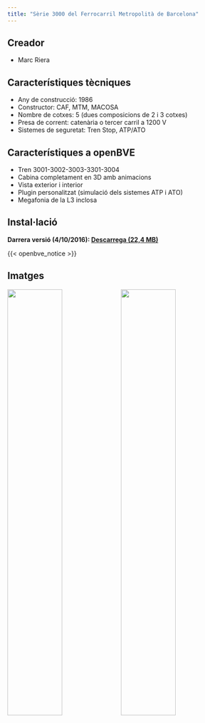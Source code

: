 ```yaml
---
title: "Sèrie 3000 del Ferrocarril Metropolità de Barcelona"
---
```

## Creador

* Marc Riera

## Característiques tècniques

* Any de construcció: 1986
* Constructor: CAF, MTM, MACOSA
* Nombre de cotxes: 5 (dues composicions de 2 i 3 cotxes)
* Presa de corrent: catenària o tercer carril a 1200 V
* Sistemes de seguretat: Tren Stop, ATP/ATO

## Característiques a openBVE

* Tren 3001-3002-3003-3301-3004
* Cabina completament en 3D amb animacions
* Vista exterior i interior
* Plugin personalitzat (simulació dels sistemes ATP i ATO)
* Megafonia de la L3 inclosa

## Instal·lació

**Darrera versió (4/10/2016): [Descarrega (22,4 MB)](https://github.com/MarcRiera/FCMB-3000/releases/download/v1.3/FCMB_3000_v1.3.obp)**

{{< openbve_notice >}}

## Imatges

<a href="/images/trens/3000/1.png" target="_blank"><img style="float: left; width: 49.5%; margin-right: 0.5%; margin-bottom: 1em;" src="/images/trens/3000/1.png" /></a><a href="/images/trens/3000/2.png" target="_blank"><img style="float: right; width: 49.5%; margin-left: 0.5%; margin-bottom: 1em;" src="/images/trens/3000/2.png" /></a>
